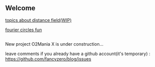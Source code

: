 ## Welcome

[topics about distance field(WIP)](distanceFieldPre.html)

[fourier circles fun](FourierCircle.html )







##
New project O2Mania X is under construction...

leave comments if you already have a github account(it's temporary) : https://github.com/fancyzero/blog/issues
